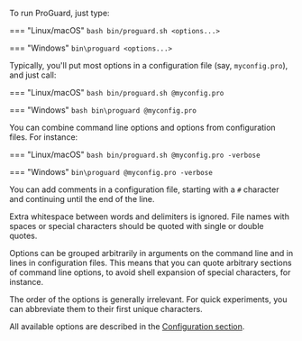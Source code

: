 To run ProGuard, just type:

=== "Linux/macOS"
    ```bash
    bin/proguard.sh <options...>
    ```

=== "Windows"
    ```
    bin\proguard <options...>
    ```

Typically, you'll put most options in a configuration file (say,
`myconfig.pro`), and just call:

=== "Linux/macOS"
    ```bash
    bin/proguard.sh @myconfig.pro
    ```

=== "Windows"
    ```bash
    bin\proguard @myconfig.pro
    ```

You can combine command line options and options from configuration
files. For instance:

=== "Linux/macOS"
    ```bash
    bin/proguard.sh @myconfig.pro -verbose
    ```

=== "Windows"
    ```
    bin\proguard @myconfig.pro -verbose
    ```

You can add comments in a configuration file, starting with a `#`
character and continuing until the end of the line.

Extra whitespace between words and delimiters is ignored. File names
with spaces or special characters should be quoted with single or double
quotes.

Options can be grouped arbitrarily in arguments on the command line and
in lines in configuration files. This means that you can quote arbitrary
sections of command line options, to avoid shell expansion of special
characters, for instance.

The order of the options is generally irrelevant. For quick experiments,
you can abbreviate them to their first unique characters.

All available options are described in the [Configuration section](usage.md).
